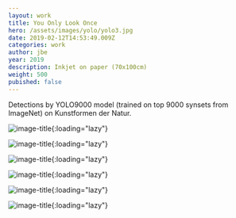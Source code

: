 ```yaml
---
layout: work
title: You Only Look Once
hero: /assets/images/yolo/yolo3.jpg
date: 2019-02-12T14:53:49.009Z
categories: work
author: jbe
year: 2019
description: Inkjet on paper (70x100cm)
weight: 500
pubished: false
---
```


Detections by YOLO9000 model (trained on top 9000 synsets from ImageNet) on Kunstformen der Natur.

![image-title](/assets/images/yolo/yolo-1.jpg){:loading="lazy"}

![image-title](/assets/images/yolo/yolo-2.jpg){:loading="lazy"}

![image-title](/assets/images/yolo/yolo-3.jpg){:loading="lazy"}

![image-title](/assets/images/yolo/yolo-4.jpg){:loading="lazy"}

![image-title](/assets/images/yolo/yolo-5.jpg){:loading="lazy"}

![image-title](/assets/images/yolo/yolo-6.jpg){:loading="lazy"}